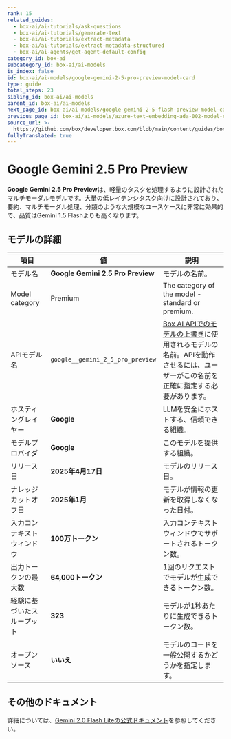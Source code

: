```yaml
---
rank: 15
related_guides:
  - box-ai/ai-tutorials/ask-questions
  - box-ai/ai-tutorials/generate-text
  - box-ai/ai-tutorials/extract-metadata
  - box-ai/ai-tutorials/extract-metadata-structured
  - box-ai/ai-agents/get-agent-default-config
category_id: box-ai
subcategory_id: box-ai/ai-models
is_index: false
id: box-ai/ai-models/google-gemini-2-5-pro-preview-model-card
type: guide
total_steps: 23
sibling_id: box-ai/ai-models
parent_id: box-ai/ai-models
next_page_id: box-ai/ai-models/google-gemini-2-5-flash-preview-model-card
previous_page_id: box-ai/ai-models/azure-text-embedding-ada-002-model-card
source_url: >-
  https://github.com/box/developer.box.com/blob/main/content/guides/box-ai/ai-models/google-gemini-2-5-pro-preview-model-card.md
fullyTranslated: true
---
```

# Google Gemini 2.5 Pro Preview

**Google Gemini 2.5 Pro Preview**は、軽量のタスクを処理するように設計されたマルチモーダルモデルです。大量の低レイテンシタスク向けに設計されており、要約、マルチモーダル処理、分類のような大規模なユースケースに非常に効果的で、品質はGemini 1.5 Flashよりも高くなります。

## モデルの詳細

| 項目             | 値                                 | 説明                                                                                 |
| -------------- | --------------------------------- | ---------------------------------------------------------------------------------- |
| モデル名           | **Google Gemini 2.5 Pro Preview** | モデルの名前。                                                                            |
| Model category | Premium                           | The category of the model - standard or premium.                                   |
| APIモデル名        | `google__gemini_2_5_pro_preview`  | [Box AI APIでのモデルの上書き][overrides]に使用されるモデルの名前。APIを動作させるには、ユーザーがこの名前を正確に指定する必要があります。 |
| ホスティングレイヤー     | **Google**                        | LLMを安全にホストする、信頼できる組織。                                                              |
| モデルプロバイダ       | **Google**                        | このモデルを提供する組織。                                                                      |
| リリース日          | **2025年4月17日**                    | モデルのリリース日。                                                                         |
| ナレッジカットオフ日     | **2025年1月**                       | モデルが情報の更新を取得しなくなった日付。                                                              |
| 入力コンテキストウィンドウ  | **100万トークン**                      | 入力コンテキストウィンドウでサポートされるトークン数。                                                        |
| 出力トークンの最大数     | **64,000トークン**                    | 1回のリクエストでモデルが生成できるトークン数。                                                           |
| 経験に基づいたスループット  | **323**                           | モデルが1秒あたりに生成できるトークン数。                                                              |
| オープンソース        | **いいえ**                           | モデルのコードを一般公開するかどうかを指定します。                                                          |

## その他のドキュメント

詳細については、[Gemini 2.0 Flash Liteの公式ドキュメント][vertex-ai-gemini-models]を参照してください。

[vertex-ai-gemini-models]: https://cloud.google.com/vertex-ai/generative-ai/docs/learn/models#gemini-models

[overrides]: g://box-ai/ai-agents/ai-agent-overrides
